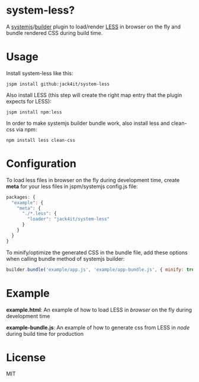system-less?
============

A [systemjs](https://github.com/systemjs/systemjs)/[builder](https://github.com/systemjs/builder) plugin to load/render [LESS](https://github.com/less/less.js) in browser on the fly and bundle rendered CSS during build time.

Usage
=====

Install system-less like this:

```jspm install github:jack4it/system-less```

Also install LESS (this step will create the right map entry that the plugin expects for LESS):

```jspm install npm:less```

In order to make systemjs builder bundle work, also install less and clean-css via npm:

```npm install less clean-css```

Configuration
=============

To load less files in browser on the fly during development time, create **meta** for your less files in jspm/systemjs config.js file:

```javascript
packages: {
  "example": {
    "meta": {
      "./*.less": {
        "loader": "jack4it/system-less"
      }
    }
  }
}
```

To minify/optimize the generated CSS in the bundle file, add these options when calling bundle method of systemjs builder:

```javascript
builder.bundle('example/app.js', 'example/app-bundle.js', { minify: true, cssOptimize: true })
```

Example
=======

**example.html**: An example of how to load LESS in *browser* on the fly during development time

**example-bundle.js**: An example of how to generate css from LESS in *node* during build time for production

License
=======

MIT

